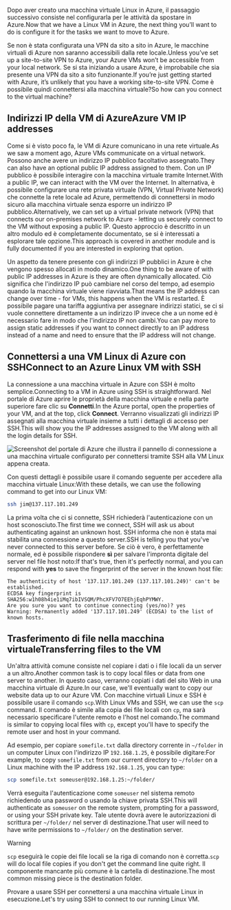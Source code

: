 <span data-ttu-id="2402e-101">Dopo aver creato una macchina virtuale Linux in Azure, il passaggio successivo consiste nel configurarla per le attività da spostare in Azure.</span><span class="sxs-lookup"><span data-stu-id="2402e-101">Now that we have a Linux VM in Azure, the next thing you’ll want to do is configure it for the tasks we want to move to Azure.</span></span>

<span data-ttu-id="2402e-102">Se non è stata configurata una VPN da sito a sito in Azure, le macchine virtuali di Azure non saranno accessibili dalla rete locale.</span><span class="sxs-lookup"><span data-stu-id="2402e-102">Unless you’ve set up a site-to-site VPN to Azure, your Azure VMs won’t be accessible from your local network.</span></span> <span data-ttu-id="2402e-103">Se si sta iniziando a usare Azure, è improbabile che sia presente una VPN da sito a sito funzionante.</span><span class="sxs-lookup"><span data-stu-id="2402e-103">If you’re just getting started with Azure, it’s unlikely that you have a working site-to-site VPN.</span></span> <span data-ttu-id="2402e-104">Come è possibile quindi connettersi alla macchina virtuale?</span><span class="sxs-lookup"><span data-stu-id="2402e-104">So how can you connect to the virtual machine?</span></span>

## <a name="azure-vm-ip-addresses"></a><span data-ttu-id="2402e-105">Indirizzi IP della VM di Azure</span><span class="sxs-lookup"><span data-stu-id="2402e-105">Azure VM IP addresses</span></span>

<span data-ttu-id="2402e-106">Come si è visto poco fa, le VM di Azure comunicano in una rete virtuale.</span><span class="sxs-lookup"><span data-stu-id="2402e-106">As we saw a moment ago, Azure VMs communicate on a virtual network.</span></span> <span data-ttu-id="2402e-107">Possono anche avere un indirizzo IP pubblico facoltativo assegnato.</span><span class="sxs-lookup"><span data-stu-id="2402e-107">They can also have an optional public IP address assigned to them.</span></span> <span data-ttu-id="2402e-108">Con un IP pubblico è possibile interagire con la macchina virtuale tramite Internet.</span><span class="sxs-lookup"><span data-stu-id="2402e-108">With a public IP, we can interact with the VM over the Internet.</span></span> <span data-ttu-id="2402e-109">In alternativa, è possibile configurare una rete privata virtuale (VPN, Virtual Private Network) che connette la rete locale ad Azure, permettendo di connettersi in modo sicuro alla macchina virtuale senza esporre un indirizzo IP pubblico.</span><span class="sxs-lookup"><span data-stu-id="2402e-109">Alternatively, we can set up a virtual private network (VPN) that connects our on-premises network to Azure - letting us securely connect to the VM without exposing a public IP.</span></span> <span data-ttu-id="2402e-110">Questo approccio è descritto in un altro modulo ed è completamente documentato, se si è interessati a esplorare tale opzione.</span><span class="sxs-lookup"><span data-stu-id="2402e-110">This approach is covered in another module and is fully documented if you are interested in exploring that option.</span></span>

<span data-ttu-id="2402e-111">Un aspetto da tenere presente con gli indirizzi IP pubblici in Azure è che vengono spesso allocati in modo dinamico.</span><span class="sxs-lookup"><span data-stu-id="2402e-111">One thing to be aware of with public IP addresses in Azure is they are often dynamically allocated.</span></span> <span data-ttu-id="2402e-112">Ciò significa che l'indirizzo IP può cambiare nel corso del tempo, ad esempio quando la macchina virtuale viene riavviata.</span><span class="sxs-lookup"><span data-stu-id="2402e-112">That means the IP address can change over time - for VMs, this happens when the VM is restarted.</span></span> <span data-ttu-id="2402e-113">È possibile pagare una tariffa aggiuntiva per assegnare indirizzi statici, se ci si vuole connettere direttamente a un indirizzo IP invece che a un nome ed è necessario fare in modo che l'indirizzo IP non cambi.</span><span class="sxs-lookup"><span data-stu-id="2402e-113">You can pay more to assign static addresses if you want to connect directly to an IP address instead of a name and need to ensure that the IP address will not change.</span></span>

## <a name="connect-to-an-azure-linux-vm-with-ssh"></a><span data-ttu-id="2402e-114">Connettersi a una VM Linux di Azure con SSH</span><span class="sxs-lookup"><span data-stu-id="2402e-114">Connect to an Azure Linux VM with SSH</span></span>

<span data-ttu-id="2402e-115">La connessione a una macchina virtuale in Azure con SSH è molto semplice.</span><span class="sxs-lookup"><span data-stu-id="2402e-115">Connecting to a VM in Azure using SSH is straightforward.</span></span> <span data-ttu-id="2402e-116">Nel portale di Azure aprire le proprietà della macchina virtuale e nella parte superiore fare clic su **Connetti**.</span><span class="sxs-lookup"><span data-stu-id="2402e-116">In the Azure portal, open the properties of your VM, and at the top, click **Connect**.</span></span> <span data-ttu-id="2402e-117">Verranno visualizzati gli indirizzi IP assegnati alla macchina virtuale insieme a tutti i dettagli di accesso per SSH.</span><span class="sxs-lookup"><span data-stu-id="2402e-117">This will show you the IP addresses assigned to the VM along with all the login details for SSH.</span></span> 

![Screenshot del portale di Azure che illustra il pannello di connessione a una macchina virtuale configurato per connettersi tramite SSH alla VM Linux appena creata.](../media/5-connect-ssh.png)

<span data-ttu-id="2402e-119">Con questi dettagli è possibile usare il comando seguente per accedere alla macchina virtuale Linux:</span><span class="sxs-lookup"><span data-stu-id="2402e-119">With these details, we can use the following command to get into our Linux VM:</span></span>

```bash
ssh jim@137.117.101.249
```

<span data-ttu-id="2402e-120">La prima volta che ci si connette, SSH richiederà l'autenticazione con un host sconosciuto.</span><span class="sxs-lookup"><span data-stu-id="2402e-120">The first time we connect, SSH will ask us about authenticating against an unknown host.</span></span> <span data-ttu-id="2402e-121">SSH informa che non è stata mai stabilita una connessione a questo server.</span><span class="sxs-lookup"><span data-stu-id="2402e-121">SSH is telling you that you've never connected to this server before.</span></span> <span data-ttu-id="2402e-122">Se ciò è vero, è perfettamente normale, ed è possibile rispondere **sì** per salvare l'impronta digitale del server nel file host noto:</span><span class="sxs-lookup"><span data-stu-id="2402e-122">If that's true, then it's perfectly normal, and you can respond with **yes** to save the fingerprint of the server in the known host file:</span></span>

```output
The authenticity of host '137.117.101.249 (137.117.101.249)' can't be established.
ECDSA key fingerprint is SHA256:w1h08h4ie1iMq7ibIVSQM/PhcXFV7O7EEhjEqhPYMWY.
Are you sure you want to continue connecting (yes/no)? yes
Warning: Permanently added '137.117.101.249' (ECDSA) to the list of known hosts.
```

## <a name="transferring-files-to-the-vm"></a><span data-ttu-id="2402e-123">Trasferimento di file nella macchina virtuale</span><span class="sxs-lookup"><span data-stu-id="2402e-123">Transferring files to the VM</span></span>

<span data-ttu-id="2402e-124">Un'altra attività comune consiste nel copiare i dati o i file locali da un server a un altro.</span><span class="sxs-lookup"><span data-stu-id="2402e-124">Another common task is to copy local files or data from one server to another.</span></span> <span data-ttu-id="2402e-125">In questo caso, verranno copiati i dati del sito Web in una macchina virtuale di Azure.</span><span class="sxs-lookup"><span data-stu-id="2402e-125">In our case, we'll eventually want to copy our website data up to our Azure VM.</span></span> <span data-ttu-id="2402e-126">Con macchine virtuali Linux e SSH è possibile usare il comando `scp`.</span><span class="sxs-lookup"><span data-stu-id="2402e-126">With Linux VMs and SSH, we can use the `scp` command.</span></span> <span data-ttu-id="2402e-127">Il comando è simile alla copia dei file locali con `cp`, ma sarà necessario specificare l'utente remoto e l'host nel comando.</span><span class="sxs-lookup"><span data-stu-id="2402e-127">The command is similar to copying local files with `cp`, except you'll have to specify the remote user and host in your command.</span></span>

<span data-ttu-id="2402e-128">Ad esempio, per copiare `somefile.txt` dalla directory corrente in `~/folder` in un computer Linux con l'indirizzo IP `192.168.1.25`, è possibile digitare:</span><span class="sxs-lookup"><span data-stu-id="2402e-128">For example, to copy `somefile.txt` from our current directory to `~/folder` on a Linux machine with the IP address `192.168.1.25`, you can type:</span></span>

```bash
scp somefile.txt someuser@192.168.1.25:~/folder/
```

<span data-ttu-id="2402e-129">Verrà eseguita l'autenticazione come `someuser` nel sistema remoto richiedendo una password o usando la chiave privata SSH.</span><span class="sxs-lookup"><span data-stu-id="2402e-129">This will authenticate as `someuser` on the remote system, prompting for a password, or using your SSH private key.</span></span> <span data-ttu-id="2402e-130">Tale utente dovrà avere le autorizzazioni di scrittura per `~/folder/` nel server di destinazione.</span><span class="sxs-lookup"><span data-stu-id="2402e-130">That user will need to have write permissions to `~/folder/` on the destination server.</span></span>

> [!WARNING]
> <span data-ttu-id="2402e-131">`scp` eseguirà le copie dei file locali se la riga di comando non è corretta.</span><span class="sxs-lookup"><span data-stu-id="2402e-131">`scp` will do local file copies if you don't get the command line quite right.</span></span> <span data-ttu-id="2402e-132">Il componente mancante più comune è la cartella di destinazione.</span><span class="sxs-lookup"><span data-stu-id="2402e-132">The most common missing piece is the destination folder.</span></span>

<span data-ttu-id="2402e-133">Provare a usare SSH per connettersi a una macchina virtuale Linux in esecuzione.</span><span class="sxs-lookup"><span data-stu-id="2402e-133">Let's try using SSH to connect to our running Linux VM.</span></span>